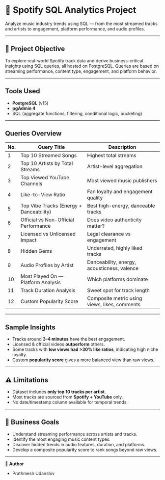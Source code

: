 # 🎵 Spotify SQL Analytics Project

Analyze music industry trends using SQL — from the most streamed tracks and artists to engagement, platform performance, and audio profiles.

---

## 📌 Project Objective

To explore real-world Spotify track data and derive business-critical insights using SQL queries, all hosted on PostgreSQL. Queries are based on streaming performance, content type, engagement, and platform behavior.

---

## Tools Used

- **PostgreSQL** (v15)
- **pgAdmin 4**
- SQL (aggregate functions, filtering, conditional logic, bucketing)

---

## Queries Overview

| No. | Query Title                           | Description                                      |
|-----|----------------------------------------|--------------------------------------------------|
| 1   | Top 10 Streamed Songs                 | Highest total streams                            |
| 2   | Top 10 Artists by Total Streams       | Artist-level aggregation                         |
| 3   | Top Viewed YouTube Channels           | Most viewed music publishers                     |
| 4   | Like-to-View Ratio                    | Fan loyalty and engagement quality               |
| 5   | Top Vibe Tracks (Energy + Danceability) | Best high-energy, danceable tracks             |
| 6   | Official vs Non-Official Performance  | Does video authenticity matter?                  |
| 7   | Licensed vs Unlicensed Impact         | Legal clearance vs engagement                    |
| 8   | Hidden Gems                           | Underrated, highly liked tracks                  |
| 9   | Audio Profiles by Artist              | Danceability, energy, acousticness, valence      |
| 10  | Most Played On — Platform Analysis    | Which platforms dominate                          |
| 11  | Track Duration Analysis               | Sweet spot for track length                      |
| 12  | Custom Popularity Score               | Composite metric using views, likes, comments    |

---

## Sample Insights

- Tracks around **3–4 minutes** have the best engagement.
- Licensed & official videos **outperform** others.
- Some tracks with **low views had >30% like ratios**, indicating high niche loyalty.
- Custom **popularity score** gives a more balanced view than raw views.

---

## ⚠️ Limitations

- Dataset includes **only top 10 tracks per artist**.
- Most tracks are sourced from **Spotify + YouTube** only.
- No date/timestamp column available for temporal trends.

---

## 🎯 Business Goals

- Understand streaming performance across artists and tracks.
- Identify the most engaging music content types.
- Discover hidden trends in audio features, duration, and platforms.
- Develop a composite popularity score to rank songs beyond raw views.

---

📌 **Author**
- Prathmesh Udanshiv
